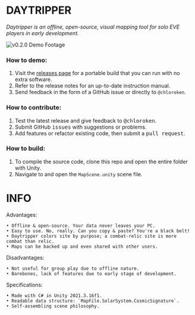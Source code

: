 # DAYTRIPPER
*Daytripper is an offline, open-source, visual mapping tool for solo EVE players in early development.*

![v0.2.0 Demo Footage](https://i.imgur.com/dPkAvrv.gif)

### How to demo:

1. Visit the [releases page](https://github.com/chloroken/daytripper/releases) for a portable build that you can run with no extra software.
2. Refer to the release notes for an up-to-date instruction manual.
3. Send feedback in the form of a GitHub issue or directly to `@chloroken`.

### How to contribute:

1. Test the latest release and give feedback to <kbd>@chloroken</kbd>.
2. Submit GitHub <kbd>issues</kbd> with suggestions or problems.
3. Add features or refactor existing code, then submit a <kbd>pull request</kbd>.

### How to build:

1. To compile the source code, clone this repo and open the entire folder with Unity.
2. Navigate to and open the `MapScene.unity` scene file.

# INFO

Advantages:

	• Offline & open-source. Your data never leaves your PC.
	• Easy to use. No, really. Can you copy & paste? You're a black belt!
	• Daytripper colors site by purpose; a combat-relic site is more combat than relic.
	• Maps can be backed up and even shared with other users.

Disadvantages:

	• Not useful for group play due to offline nature.
	• Barebones, lack of features due to early stage of development.

Specifications:

    • Made with C# in Unity 2021.3.16f1.
    • Readable data structure: `MapFile.SolarSystem.CosmicSignature`.
    • Self-assembling scene philosophy.
